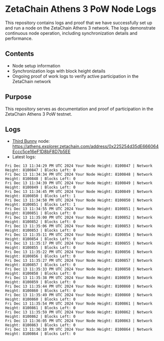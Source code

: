 # ZetaChain Athens 3 PoW Node Logs
This repository contains logs and proof that we have successfully set up and run a node on the ZetaChain Athens 3 network. The logs demonstrate continuous node operation, including synchronization details and performance.

## Contents
- Node setup information
- Synchronization logs with block height details
- Ongoing proof of work logs to verify active participation in the ZetaChain network

## Purpose
This repository serves as documentation and proof of participation in the ZetaChain Athens 3 PoW testnet.

## Logs

- [Third Bunny](https://thirdbunny.xyz/) node: https://athens.explorer.zetachain.com/address/0x225254d35dE666064Eccc5ce16eF1D8bF8D7b5EE
- Latest logs:
```
Fri Dec 13 11:34:29 PM UTC 2024 Your Node Height: 8100847 | Network Height: 8100847 | Blocks Left: 0
Fri Dec 13 11:34:34 PM UTC 2024 Your Node Height: 8100848 | Network Height: 8100848 | Blocks Left: 0
Fri Dec 13 11:34:39 PM UTC 2024 Your Node Height: 8100849 | Network Height: 8100849 | Blocks Left: 0
Fri Dec 13 11:34:45 PM UTC 2024 Your Node Height: 8100849 | Network Height: 8100850 | Blocks Left: 1
Fri Dec 13 11:34:50 PM UTC 2024 Your Node Height: 8100850 | Network Height: 8100851 | Blocks Left: 1
Fri Dec 13 11:34:55 PM UTC 2024 Your Node Height: 8100851 | Network Height: 8100851 | Blocks Left: 0
Fri Dec 13 11:35:00 PM UTC 2024 Your Node Height: 8100852 | Network Height: 8100852 | Blocks Left: 0
Fri Dec 13 11:35:06 PM UTC 2024 Your Node Height: 8100853 | Network Height: 8100853 | Blocks Left: 0
Fri Dec 13 11:35:11 PM UTC 2024 Your Node Height: 8100854 | Network Height: 8100854 | Blocks Left: 0
Fri Dec 13 11:35:17 PM UTC 2024 Your Node Height: 8100855 | Network Height: 8100855 | Blocks Left: 0
Fri Dec 13 11:35:22 PM UTC 2024 Your Node Height: 8100856 | Network Height: 8100856 | Blocks Left: 0
Fri Dec 13 11:35:27 PM UTC 2024 Your Node Height: 8100857 | Network Height: 8100857 | Blocks Left: 0
Fri Dec 13 11:35:33 PM UTC 2024 Your Node Height: 8100858 | Network Height: 8100858 | Blocks Left: 0
Fri Dec 13 11:35:38 PM UTC 2024 Your Node Height: 8100859 | Network Height: 8100859 | Blocks Left: 0
Fri Dec 13 11:35:44 PM UTC 2024 Your Node Height: 8100860 | Network Height: 8100860 | Blocks Left: 0
Fri Dec 13 11:35:49 PM UTC 2024 Your Node Height: 8100860 | Network Height: 8100860 | Blocks Left: 0
Fri Dec 13 11:35:54 PM UTC 2024 Your Node Height: 8100861 | Network Height: 8100861 | Blocks Left: 0
Fri Dec 13 11:35:59 PM UTC 2024 Your Node Height: 8100862 | Network Height: 8100862 | Blocks Left: 0
Fri Dec 13 11:36:05 PM UTC 2024 Your Node Height: 8100863 | Network Height: 8100863 | Blocks Left: 0
Fri Dec 13 11:36:10 PM UTC 2024 Your Node Height: 8100864 | Network Height: 8100864 | Blocks Left: 0
```
